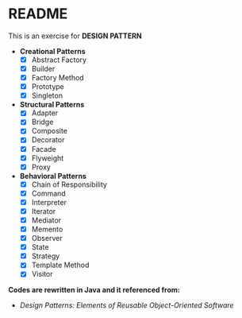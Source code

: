 # README

This is an exercise for **DESIGN PATTERN**
- **Creational Patterns**
    - [x] Abstract Factory
    - [x] Builder
    - [x] Factory Method
    - [x] Prototype
    - [x] Singleton
- **Structural Patterns**
    - [x] Adapter
    - [x] Bridge
    - [x] Composite
    - [x] Decorator
    - [x] Facade
    - [x] Flyweight
    - [x] Proxy
- **Behavioral Patterns**
    - [x] Chain of Responsibility
    - [x] Command
    - [x] Interpreter
    - [x] Iterator
    - [x] Mediator
    - [x] Memento
    - [x] Observer
    - [x] State
    - [x] Strategy
    - [x] Template Method
    - [x] Visitor

**Codes are rewritten in Java and it referenced from:**

- _Design Patterns: Elements of Reusable Object-Oriented Software_
